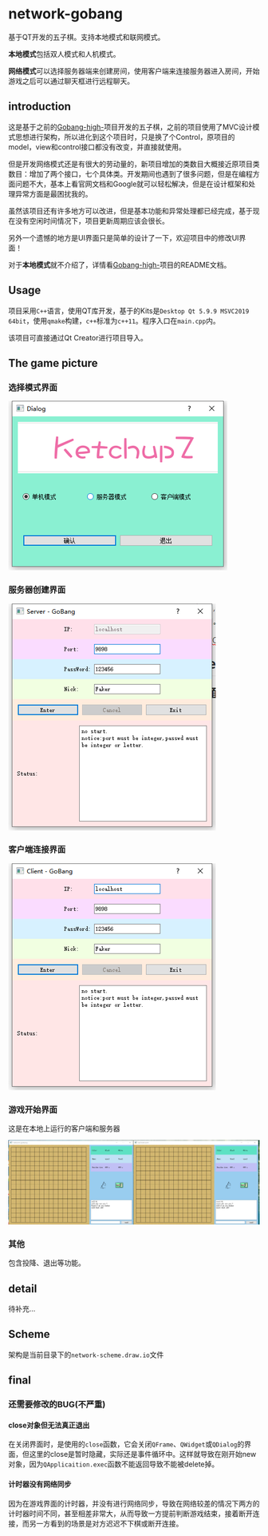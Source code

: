# network-gobang
基于QT开发的五子棋。支持本地模式和联网模式。

**本地模式**包括双人模式和人机模式。

**网络模式**可以选择服务器端来创建房间，使用客户端来连接服务器进入房间，开始游戏之后可以通过聊天框进行远程聊天。



##  introduction

这是基于之前的[Gobang-high-](https://github.com/LieLieLiekey/Gobang-high-)项目开发的五子棋，之前的项目使用了MVC设计模式思想进行架构，所以进化到这个项目时，只是换了个Control，原项目的model，view和control接口都没有改变，并直接就使用。

但是开发网络模式还是有很大的劳动量的，新项目增加的类数目大概接近原项目类数目：增加了两个接口，七个具体类。开发期间也遇到了很多问题，但是在编程方面问题不大，基本上看官网文档和Google就可以轻松解决，但是在设计框架和处理异常方面是最困扰我的。

虽然该项目还有许多地方可以改进，但是基本功能和异常处理都已经完成，基于现在没有空闲时间情况下，项目更新周期应该会很长。

另外一个遗憾的地方是UI界面只是简单的设计了一下，欢迎项目中的修改UI界面！



对于**本地模式**就不介绍了，详情看[Gobang-high-](https://github.com/LieLieLiekey/Gobang-high-)项目的README文档。

## Usage

项目采用`C++`语言，使用QT库开发，基于的Kits是`Desktop Qt 5.9.9 MSVC2019 64bit`，使用`qmake`构建，`c++`标准为`c++11`。程序入口在`main.cpp`内。

该项目可直接通过Qt Creator进行项目导入。

## The game picture

### 选择模式界面

![image-20200519204620721](markdown_images/image-20200519204620721.png)

### 服务器创建界面

![image-20200519204710045](markdown_images/image-20200519204710045.png)

### 客户端连接界面

![image-20200519204744590](markdown_images/image-20200519204744590.png)

### 游戏开始界面

这是在本地上运行的客户端和服务器

![image-20200519205308332](markdown_images/image-20200519205308332.png)



### 其他

包含投降、退出等功能。

## detail

待补充...

## Scheme

架构是当前目录下的`network-scheme.draw.io`文件

## final

### 还需要修改的BUG(不严重)

#### close对象但无法真正退出

在关闭界面时，是使用的`close`函数，它会关闭`QFrame`、`QWidget`或`QDialog`的界面，但这里的close是暂时隐藏，实际还是事件循环中。这样就导致在刚开始new对象，因为`QApplicaition.exec`函数不能返回导致不能被delete掉。

#### 计时器没有网络同步

因为在游戏界面的计时器，并没有进行网络同步，导致在网络较差的情况下两方的计时器时间不同，甚至相差非常大，从而导致一方提前判断游戏结束，接着断开连接，而另一方看到的场景是对方迟迟不下棋或断开连接。